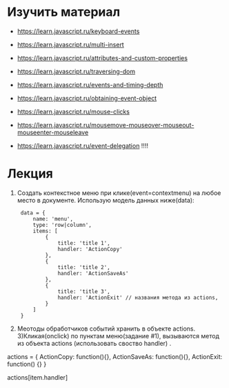 ﻿# Изучить материал
+ https://learn.javascript.ru/keyboard-events
+ https://learn.javascript.ru/multi-insert

+ https://learn.javascript.ru/attributes-and-custom-properties
+ https://learn.javascript.ru/traversing-dom
+ https://learn.javascript.ru/events-and-timing-depth
+ https://learn.javascript.ru/obtaining-event-object
+ https://learn.javascript.ru/mouse-clicks
+ https://learn.javascript.ru/mousemove-mouseover-mouseout-mouseenter-mouseleave
+ https://learn.javascript.ru/event-delegation !!!!


# Лекция

1) Создать контекстное меню  при клике(event=contextmenu) на любое место в документе. Использую модель данных ниже(data):

		data = { 
			name: 'menu', 
			type: 'row|column', 
			items: [
				{
					title: 'title 1',
					handler: 'ActionCopy'
				},
				{
					title: 'title 2',
					handler: 'ActionSaveAs'
				},
				{
					title: 'title 3',
					handler: 'ActionExit' // названия метода из actions,
				}
			]
		}

2) Меотоды обработчиков событий хранить в объекте actions. 
3)Кликая(onclick) по пунктам меню(задание #1), вызываются метод из объекта actions (использовать своство handler) .


actions = {
	ActionCopy: function(){},
	ActionSaveAs: function(){},
	ActionExit: function() {}
}

actions[item.handler]
